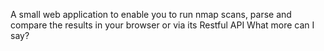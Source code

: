 A small web application to enable you to run nmap scans, parse and compare the results in your browser or via its Restful API
What more can I say?
